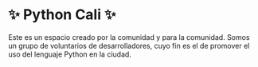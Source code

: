 # ✨ Python Cali ✨

Este es un espacio creado por la comunidad y para la comunidad. Somos un grupo de voluntarios de desarrolladores, cuyo fin es el de promover el uso del lenguaje Python en la ciudad.
